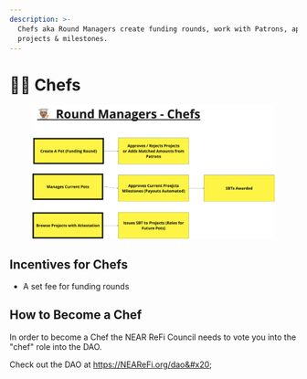 ```yaml
---
description: >-
  Chefs aka Round Managers create funding rounds, work with Patrons, approve
  projects & milestones.
---
```


# 👨🍳 Chefs



<figure><img src="../.gitbook/assets/image (3).png" alt=""><figcaption></figcaption></figure>

## Incentives for Chefs

* A set fee for funding rounds



## How to Become a Chef

In order to become a Chef the NEAR ReFi Council needs to vote you into the "chef" role into the DAO.&#x20;

Check out the DAO at https://NEAReFi.org/dao&#x20;
